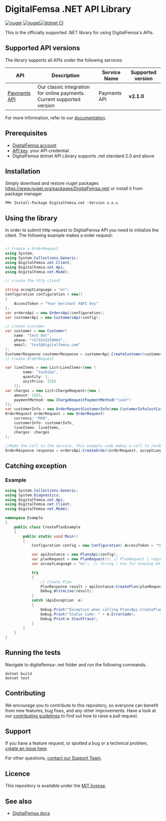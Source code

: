 # DigitalFemsa .NET API Library
[![nuget](https://img.shields.io/nuget/v/DigitalFemsa.net.svg)](https://www.nuget.org/packages/DigitalFemsa.net/) [![nuget](https://img.shields.io/nuget/dt/DigitalFemsa.net.svg)](https://www.nuget.org/packages/DigitalFemsa.net/)[![dotnet CI](https://github.com/digitalfemsa/digitalfemsa-.net/actions/workflows/dotnet.yml/badge.svg)](https://github.com/digitalfemsa/digitalfemsa-.net/actions/workflows/dotnet.yml) 

This is the officially supported .NET library for using DigitalFemsa's APIs.
## Supported API versions
The library supports all APIs under the following services:

| API                                                                  | Description | Service Name | Supported version |
|----------------------------------------------------------------------| ----------- |-------|-------------------|
| [Payments API](https://developers.digitalfemsa.com/v2.1.0/reference) | Our classic integration for online payments. Current supported version | Payments API | **v2.1.0**        |

For more information, refer to our [documentation](https://developers.digitalfemsa.com/v2.1.0/docs).

## Prerequisites
- [DigitalFemsa account](https://panel.digitalfemsa.com/)
- [API key](https://developers.digitalfemsa.com/v2.1.0/docs/como-obtener-tus-api-keys).  your API credential .
- DigitalFemsa dotnet API Library supports .net standard 2.0 and above

## Installation
Simply download and restore nuget packages https://www.nuget.org/packages/DigitalFemsa.net/
or install it from package manager
```
PM> Install-Package DigitalFemsa.net -Version x.x.x
```
## Using the library

In order to submit http request to DigitalFemsa API you need to initialize the client. The following example makes a order request:
```c#

// Create a OrderRequest
using System;
using System.Collections.Generic;
using DigitalFemsa.net.Client;
using DigitalFemsa.net.Api;
using DigitalFemsa.net.Model;

// create the http client

string acceptLanguage = "en";
Configuration configuration = new()
{
    AccessToken = "Your merchant XAPI key"
};
var ordersApi = new OrdersApi(configuration);
var customerApi = new CustomersApi(config);

// create customer
var customer = new Customer(
    name: "test dot",
    phone: "+573143159063",
    email: "test@digitalfemsa.com"
);
CustomerResponse customerResponse = customerApi.CreateCustomer(customer);
// Create OrderRequest

var lineItems = new List<LineItems>{new (
        name: "toshiba",
        quantity: 1,
        unitPrice: 1555
    )};
var charges = new List<ChargeRequest>{new (
    amount: 1555,
    paymentMethod: new ChargeRequestPaymentMethod("cash")
)};
var customerInfo = new OrderRequestCustomerInfo(new CustomerInfoJustCustomerId(customerResponse.Id));
OrderRequest orderRequest = new OrderRequest(
    currency: "MXN",
    customerInfo: customerInfo,
    lineItems: lineItems,
    charges: charges
);
            
//Make the call to the service. This example code makes a call to /orders
OrderResponse response = ordersApi.CreateOrder(orderRequest, acceptLanguage);
```

## Catching exception

### Example
```csharp
using System.Collections.Generic;
using System.Diagnostics;
using DigitalFemsa.net.Api;
using DigitalFemsa.net.Client;
using DigitalFemsa.net.Model;

namespace Example
{
    public class CreatePlanExample
    {
        public static void Main()
        {
            Configuration config = new Configuration( AccessToken = "Your merchant XAPI key");

            var apiInstance = new PlansApi(config);
            var planRequest = new PlanRequest(); // PlanRequest | requested field for plan
            var acceptLanguage = "es";  // string | Use for knowing which language to use (optional)  (default to es)

            try
            {
                // Create Plan
                PlanResponse result = apiInstance.CreatePlan(planRequest, acceptLanguage);
                Debug.WriteLine(result);
            }
            catch (ApiException  e)
            {
                Debug.Print("Exception when calling PlansApi.CreatePlan: " + e.Message);
                Debug.Print("Status Code: " + e.ErrorCode);
                Debug.Print(e.StackTrace);
            }
        }
    }
}
```

## Running the tests
Navigate to digitalfemsa-.net folder and run the following commands.
```
dotnet build
dotnet test
```

## Contributing
We encourage you to contribute to this repository, so everyone can benefit from new features, bug fixes, and any other improvements.
Have a look at our [contributing guidelines](https://github.com/digitalfemsa/digitalfemsa-.net/blob/main/CONTRIBUTING.md) to find out how to raise a pull request.

## Support
If you have a feature request, or spotted a bug or a technical problem, [create an issue here](https://github.com/digitalfemsa/digitalfemsa-.net/issues/choose).

For other questions, [contact our Support Team](https://developers.digitalfemsa.com/discuss).

## Licence
This repository is available under the [MIT license](https://github.com/digitalfemsa/digitalfemsa-.net/blob/master/LICENSE).

## See also
* [DigitalFemsa docs](https://developers.digitalfemsa.com/v2.1.0/docs)

